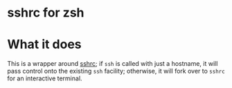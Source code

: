 # sshrc for zsh

# What it does

This is a wrapper around [sshrc](https://github.com/Russell91/sshrc); if `ssh` is called with just a hostname, it will pass control onto the existing `ssh` facility; otherwise, it will fork over to `sshrc` for an interactive terminal.

